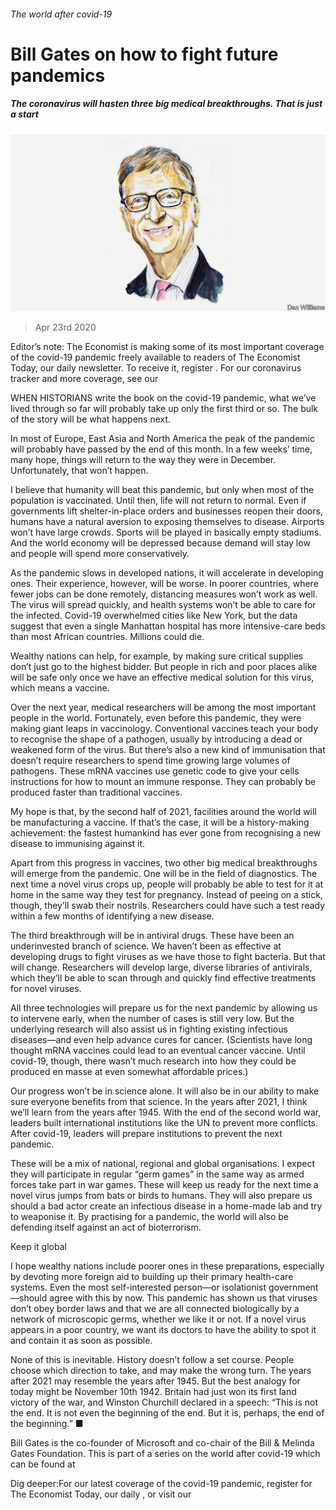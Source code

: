 ###### The world after covid-19

# Bill Gates on how to fight future pandemics 

##### The coronavirus will hasten three big medical breakthroughs. That is just a start 

![image](images/20200425_STD001_0.jpg) 

> Apr 23rd 2020 

Editor’s note: The Economist is making some of its most important coverage of the covid-19 pandemic freely available to readers of The Economist Today, our daily newsletter. To receive it, register . For our coronavirus tracker and more coverage, see our 

WHEN HISTORIANS write the book on the covid-19 pandemic, what we’ve lived through so far will probably take up only the first third or so. The bulk of the story will be what happens next.

In most of Europe, East Asia and North America the peak of the pandemic will probably have passed by the end of this month. In a few weeks’ time, many hope, things will return to the way they were in December. Unfortunately, that won’t happen.


I believe that humanity will beat this pandemic, but only when most of the population is vaccinated. Until then, life will not return to normal. Even if governments lift shelter-in-place orders and businesses reopen their doors, humans have a natural aversion to exposing themselves to disease. Airports won’t have large crowds. Sports will be played in basically empty stadiums. And the world economy will be depressed because demand will stay low and people will spend more conservatively.

As the pandemic slows in developed nations, it will accelerate in developing ones. Their experience, however, will be worse. In poorer countries, where fewer jobs can be done remotely, distancing measures won’t work as well. The virus will spread quickly, and health systems won’t be able to care for the infected. Covid-19 overwhelmed cities like New York, but the data suggest that even a single Manhattan hospital has more intensive-care beds than most African countries. Millions could die.

Wealthy nations can help, for example, by making sure critical supplies don’t just go to the highest bidder. But people in rich and poor places alike will be safe only once we have an effective medical solution for this virus, which means a vaccine.

Over the next year, medical researchers will be among the most important people in the world. Fortunately, even before this pandemic, they were making giant leaps in vaccinology. Conventional vaccines teach your body to recognise the shape of a pathogen, usually by introducing a dead or weakened form of the virus. But there’s also a new kind of immunisation that doesn’t require researchers to spend time growing large volumes of pathogens. These mRNA vaccines use genetic code to give your cells instructions for how to mount an immune response. They can probably be produced faster than traditional vaccines.

My hope is that, by the second half of 2021, facilities around the world will be manufacturing a vaccine. If that’s the case, it will be a history-making achievement: the fastest humankind has ever gone from recognising a new disease to immunising against it.

Apart from this progress in vaccines, two other big medical breakthroughs will emerge from the pandemic. One will be in the field of diagnostics. The next time a novel virus crops up, people will probably be able to test for it at home in the same way they test for pregnancy. Instead of peeing on a stick, though, they’ll swab their nostrils. Researchers could have such a test ready within a few months of identifying a new disease.

The third breakthrough will be in antiviral drugs. These have been an underinvested branch of science. We haven’t been as effective at developing drugs to fight viruses as we have those to fight bacteria. But that will change. Researchers will develop large, diverse libraries of antivirals, which they’ll be able to scan through and quickly find effective treatments for novel viruses.

All three technologies will prepare us for the next pandemic by allowing us to intervene early, when the number of cases is still very low. But the underlying research will also assist us in fighting existing infectious diseases—and even help advance cures for cancer. (Scientists have long thought mRNA vaccines could lead to an eventual cancer vaccine. Until covid-19, though, there wasn’t much research into how they could be produced en masse at even somewhat affordable prices.)

Our progress won’t be in science alone. It will also be in our ability to make sure everyone benefits from that science. In the years after 2021, I think we’ll learn from the years after 1945. With the end of the second world war, leaders built international institutions like the UN to prevent more conflicts. After covid-19, leaders will prepare institutions to prevent the next pandemic.

These will be a mix of national, regional and global organisations. I expect they will participate in regular “germ games” in the same way as armed forces take part in war games. These will keep us ready for the next time a novel virus jumps from bats or birds to humans. They will also prepare us should a bad actor create an infectious disease in a home-made lab and try to weaponise it. By practising for a pandemic, the world will also be defending itself against an act of bioterrorism.

Keep it global

I hope wealthy nations include poorer ones in these preparations, especially by devoting more foreign aid to building up their primary health-care systems. Even the most self-interested person—or isolationist government—should agree with this by now. This pandemic has shown us that viruses don’t obey border laws and that we are all connected biologically by a network of microscopic germs, whether we like it or not. If a novel virus appears in a poor country, we want its doctors to have the ability to spot it and contain it as soon as possible.

None of this is inevitable. History doesn’t follow a set course. People choose which direction to take, and may make the wrong turn. The years after 2021 may resemble the years after 1945. But the best analogy for today might be November 10th 1942. Britain had just won its first land victory of the war, and Winston Churchill declared in a speech: “This is not the end. It is not even the beginning of the end. But it is, perhaps, the end of the beginning.” ■

Bill Gates is the co-founder of Microsoft and co-chair of the Bill &amp; Melinda Gates Foundation. This is part of a series on the world after covid-19 which can be found at 

Dig deeper:For our latest coverage of the covid-19 pandemic, register for The Economist Today, our daily , or visit our 


